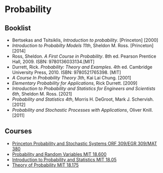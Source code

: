 # Probability

## Booklist

- Bertsekas and Tsitsiklis, *Introduction to probability*. [Princeton] [2000]
- *Introduction to Probabilty Models 11th*, Sheldon M. Ross. [Princeton] [2014]
- Ross, Sheldon. *A First Course in Probability*. 8th ed. Pearson Prentice Hall, 2009. ISBN: 9780136033134.[MIT]
- Durrett, Rick. *Probability: Theory and Examples*. 4th ed. Cambridge University Press, 2010. ISBN: 9780521765398. [MIT]
- *A Course In Probability Theory 3th*, Kai Lai Chung. [2001]
- *Elementary Probability for Applications*, Rick Durrett. [2009]
- *Introduction to Probability and Statistics for Engineers and Scientists 6th*, Sheldon M. Ross. [2021]
- *Probability and Statistics 4th*, Morris H. DeGroot, Mark J. Schervish. [2012]
- *Probability and Stochastic Processes with Applications*, Oliver Knill. [2011]

## Courses

- [Princeton Probability and Stochastic Systems ORF 309/EGR 309/MAT 380](https://registrar.princeton.edu/course-offerings/course-details?courseid=007999&term=1222)
- [Probability and Random Variables MIT 18.600 ](https://ocw.mit.edu/courses/mathematics/18-600-probability-and-random-variables-fall-2019/index.htm)
- [Introduction to Probability and Statistics MIT 18.05](https://ocw.mit.edu/courses/mathematics/18-05-introduction-to-probability-and-statistics-spring-2014/)
- [Theory of Probability MIT 18.175](https://ocw.mit.edu/courses/mathematics/18-175-theory-of-probability-spring-2014/)

